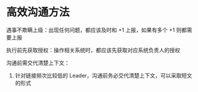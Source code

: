 # 高效沟通方法

遇事不欺瞒上级：出现任何问题，都应该及时和 +1 上报，如果有多个 +1 则都需要上报

执行前先获取授权：操作相关系统时，都应该先获取对应系统负责人的授权

沟通前需交代清楚上下文：
1. 针对链接频次比较低的 Leader，沟通前务必交代清楚上下文，可以采取短文的形式